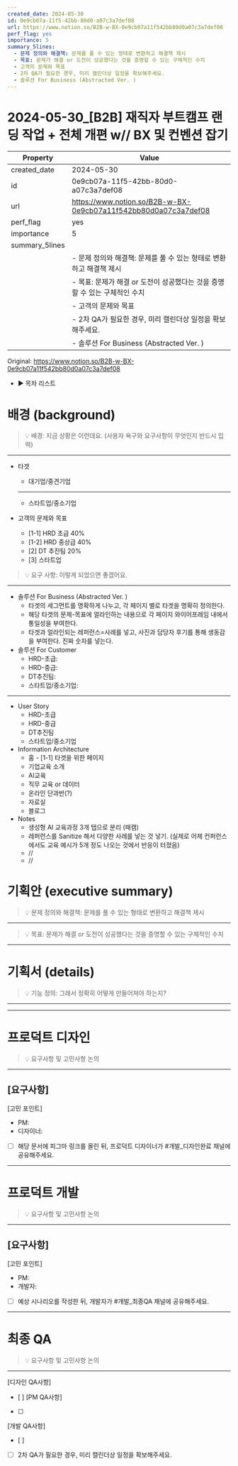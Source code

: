 ```yaml
---
created_date: 2024-05-30
id: 0e9cb07a-11f5-42bb-80d0-a07c3a7def08
url: https://www.notion.so/B2B-w-BX-0e9cb07a11f542bb80d0a07c3a7def08
perf_flag: yes
importance: 5
summary_5lines:
  - 문제 정의와 해결책: 문제를 풀 수 있는 형태로 변환하고 해결책 제시
  - 목표: 문제가 해결 or 도전이 성공했다는 것을 증명할 수 있는 구체적인 수치
  - 고객의 문제와 목표
  - 2차 QA가 필요한 경우, 미리 캘린더상 일정을 확보해주세요.
  - 솔루션 For Business (Abstracted Ver. )
---
```


# 2024-05-30_[B2B] 재직자 부트캠프 랜딩 작업 + 전체 개편 w// BX 및 컨벤션 잡기

| Property | Value |
| --- | --- |
| created_date | 2024-05-30 |
| id | 0e9cb07a-11f5-42bb-80d0-a07c3a7def08 |
| url | https://www.notion.so/B2B-w-BX-0e9cb07a11f542bb80d0a07c3a7def08 |
| perf_flag | yes |
| importance | 5 |
| summary_5lines | |
|  | - 문제 정의와 해결책: 문제를 풀 수 있는 형태로 변환하고 해결책 제시 |
|  | - 목표: 문제가 해결 or 도전이 성공했다는 것을 증명할 수 있는 구체적인 수치 |
|  | - 고객의 문제와 목표 |
|  | - 2차 QA가 필요한 경우, 미리 캘린더상 일정을 확보해주세요. |
|  | - 솔루션 For Business (Abstracted Ver. ) |

Original: https://www.notion.so/B2B-w-BX-0e9cb07a11f542bb80d0a07c3a7def08

- ▶ 목차 리스트

#  배경 (background)
> 💡 배경: 지금 상황은 이런데요. (사용자 욕구와 요구사항이 무엇인지 반드시 입력)

  ---
  - 타겟
    - 대기업/중견기업 

    ---
    - 스타트업/중소기업
  - 고객의 문제와 목표
    - [1-1] HRD 초급 40%
    - [1-2] HRD 중상급 40% 
    - [2] DT 추진팀 20%
    - [3] 스타트업 
> 💡 요구 사항: 이렇게 되었으면 좋겠어요. 

  ---
  - 솔루션 For Business (Abstracted Ver. ) 
    - 타겟의 세그먼트를 명확하게 나누고, 각 페이지 별로 타겟을 명확히 정의한다. 
    - 해당 타겟의 문제-목표에 얼라인하는 내용으로 각 페이지 와이어프레임 내에서 통일성을 부여한다. 
    - 타겟과 얼라인되는 레퍼런스=사례를 넣고, 사진과 담당자 후기를 통해 생동감을 부여한다. 진짜 숫자를 넣는다.
  - 솔루션 For Customer
    - HRD-초급: 
    - HRD-중급: 
    - DT추진팀: 
    - 스타트업/중소기업:  

  ---
  - User Story 
    - HRD-초급
    - HRD-중급
    - DT추진팀
    - 스타트업/중소기업
  - Information Architecture 
    - 홈 - [1-1] 타겟을 위한 페이지
    - 기업교육 소개  
    - AI교육
    - 직무 교육 or 데이터
    - 온라인 단과반(?)
    - 자료실
    - 블로그
  - Notes 
    - 생성형 AI 교육과정 3개 탭으로 분리 (패캠) 
    - 레퍼런스를 Sanitize 해서 다양한 사례를 넣는 것 넣기. (실제로 어제 컨퍼런스에서도 교육 예시가 5개 정도 나오는 것에서 반응이 터졌음)
    - //
    - //

#  기획안 (executive summary)
> 💡 문제 정의와 해결책: 문제를 풀 수 있는 형태로 변환하고 해결책 제시

  ---
> 💡 목표: 문제가 해결 or 도전이 성공했다는 것을 증명할 수 있는 구체적인 수치

  ---

#  기획서 (details)
> 💡 기능 정의: 그래서 정확히 어떻게 만들어져야 하는지?

  ---

---

#  프로덕트 디자인
> 💡 요구사항 및 고민사항 논의

  ---
  [요구사항]
  - 
  [고민 포인트]
  - PM:
  - 디자이너: 
  - [ ] 해당 문서에 피그마 링크를 올린 뒤, 프로덕트 디자이너가 #개발_디자인완료 채널에 공유해주세요.

---

#  프로덕트 개발
> 💡 요구사항 및 고민사항 논의

  ---
  [요구사항]
  - 
  [고민 포인트]
  - PM:
  - 개발자: 
  - [ ] 예상 시나리오를 작성한 뒤, 개발자가 #개발_최종QA 채널에 공유해주세요.

---

#  최종 QA
> 💡 요구사항 및 고민사항 논의

  ---
  [디자인 QA사항]
  - [ ] 
  [PM QA사항]
  - [ ] 
  [개발 QA사항]
  - [ ] 
  - [ ] 2차 QA가 필요한 경우, 미리 캘린더상 일정을 확보해주세요.
